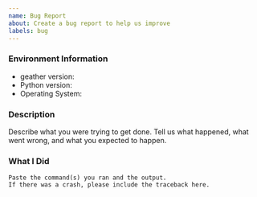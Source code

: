 ```yaml
---
name: Bug Report
about: Create a bug report to help us improve
labels: bug
---
```


<!-- Please search existing issues to avoid creating duplicates. -->

### Environment Information

-   geather version:
-   Python version:
-   Operating System:

### Description

Describe what you were trying to get done.
Tell us what happened, what went wrong, and what you expected to happen.

### What I Did

```
Paste the command(s) you ran and the output.
If there was a crash, please include the traceback here.
```
